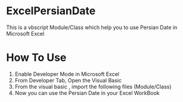 # ExcelPersianDate

This is a vbscript Module/Class which help you to use Persian Date in Microsoft Excel

# How To Use

1. Enable Developer Mode in Microsoft Excel
2. From Developer Tab, Open the Visual Basic 
3. From the visual basic , import the following files (Module/Class)
4. Now you can use the Persian Date in your Excel WorkBook 
